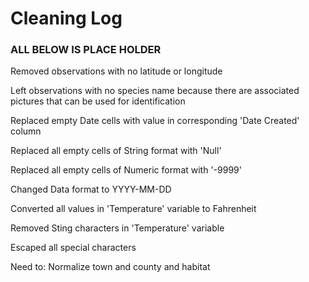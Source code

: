 # Cleaning Log

###
#### 

### ALL BELOW IS PLACE HOLDER

Removed observations with no latitude or longitude

Left observations with no species name because there are associated pictures that can be used for identification

Replaced empty Date cells with value in corresponding 'Date Created' column

Replaced all empty cells of String format with 'Null'

Replaced all empty cells of Numeric format with '-9999'

Changed Data format to YYYY-MM-DD

Converted all values in 'Temperature' variable to Fahrenheit

Removed Sting characters in 'Temperature' variable

Escaped all special characters

Need to: Normalize town and county and habitat
